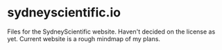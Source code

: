 sydneyscientific.io
===================

Files for the SydneyScientific website. Haven't decided on the license as yet.
Current website is a rough mindmap of my plans.
